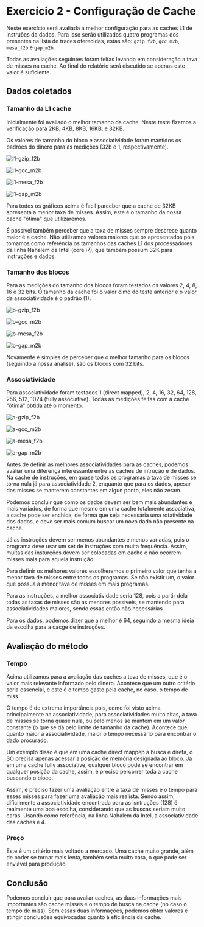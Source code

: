 # Exercício 2 - Configuração de Cache

Neste exercício será avaliada a melhor configuração para as caches L1 de instruões da dados. Para isso serão utilizados quatro programas dos presentes na lista de traces oferecidas, estas são: `gzip_f2b`, `gcc_m2b`, `mesa_f2b` e `gap_m2b`.

Todas as avaliações seguintes foram feitas levando em consideração a tava de misses na cache. Ao final do relatório será discutido se apenas este valor é suficiente.

## Dados coletados

### Tamanho da L1 cache

Inicialmente foi avaliado o melhor tamanho da cache. Neste teste fizemos a verificação para 2KB, 4KB, 8KB, 16KB, e 32KB.

Os valores de tamanho do bloco e associatividade foram mantidos os padrões do dinero para as medições (32b e 1, respectivamente).

![l1-gzip_f2b](graphs/l1-gzip_f2b.png)

![l1-gcc_m2b](graphs/l1-gcc_m2b.png)

![l1-mesa_f2b](graphs/l1-mesa_f2b.png)

![l1-gap_m2b](graphs/l1-gap_m2b.png)

Para todos os gráficos acima é facil parceber que a cache de 32KB apresenta a menor taxa de misses. Assim, este é o tamanho da nossa cache "ótima" que utilizaremos.

É possível também perceber que a taxa de misses sempre descrece quanto maior é a cache. Não utilizamos valores maiores que os apresentados pois tomamos como referência os tamanhos das caches L1 dos processadores da linha Nahalem da Intel (core i7), que também possum 32K para instruções e dados.

### Tamanho dos blocos

Para as medições do tamanho dos blocos foram testados os valores 2, 4, 8, 16 e 32 bits. O tamanho da cache foi o valor óimo do teste anterior e o valor da associatividade é o padrão (1).

![b-gzip_f2b](graphs/b-gzip_f2b.png)

![b-gcc_m2b](graphs/b-gcc_m2b.png)

![b-mesa_f2b](graphs/b-mesa_f2b.png)

![b-gap_m2b](graphs/b-gap_m2b.png)

Novamente é simples de perceber que o melhor tamanho para os blocos (seguindo a nossa análise), são os blocos com 32 bits.

### Associatividade

Para associatividade foram testados 1 (direct mapped), 2, 4, 16, 32, 64, 128, 256, 512, 1024 (fully associative). Todas as medições feitas com a cache "ótima" obtida até o momento.

![a-gzip_f2b](graphs/a-gzip_f2b.png)

![a-gcc_m2b](graphs/a-gcc_m2b.png)

![a-mesa_f2b](graphs/a-mesa_f2b.png)

![a-gap_m2b](graphs/a-gap_m2b.png)

Antes de definir as melhores associatividades para as caches, podemos avaliar uma diferença interessante entre as caches de intrução e de dados. Na cache de instruções, em quase todos os programas a tava de misses se torna nula já para associatividade 2, enquanto que para os dados, apesar dos misses se manterem constantes em algun ponto, eles não zeram.

Podemos concluir que como os dados devem ser bem mais abundantes e mais variados, de forma que mesmo em uma cache totalmente associativa, a cache pode ser enchida, de forma que seja necessária uma rotatividade dos dados, e deve ser mais comum buscar um novo dado não presente na cache.

Já as instruções devem ser menos abundantes e menos variadas, pois o programa deve usar um set de instruções com muita frequência. Assim, muitas das insturções devem ser colocadas em cache e não ocorrem misses mais para aquela instrução.

Para definir os melhores valores escolheremos o primeiro valor que tenha a menor tava de misses entre todos os programas. Se não existir um, o valor que possua a menor tava de misses em mais programas.

Para as instruções, a melhor associatividade seria 128, pois a partir dela todas as taxas de misses são as menores possíveis, se mantendo para associatividades maiores, sendo essas então não necessárias

Para os dados, podemos dizer que a melhor é 64, seguindo a mesma ideia da escolha para a cacge de instruções.

## Avaliação do método

### Tempo

Acima utilizamos para a avaliação das caches a tava de misses, que é o valor mais relevante informado pelo dinero. Acontece que um outro critério seria essencial, e este é o tempo gasto pela cache, no caso, o tempo de miss.

O tempo é de extrema importância pois, como foi visto acima, principalmente na associatividade, para associatividades muito altas, a tava de misses se torna quase nula, ou pelo menos se mantem em um valor constante (o que se dá pelo limite de tamanho da cache). Acontece que, quanto maior a associatividade, maior o tempo necessário para encontrar o dado procurado.

Um exemplo disso é que em uma cache direct mappep a busca é direta, o SO precisa apenas acessar a posição de memória designada ao bloco. Já em uma cache fully associative, qualquer bloco pode se encontrar em qualquer posição da cache, assim, é preciso percorrer toda a cache buscando o bloco.

Assim, é preciso fazer uma avaliação entre a taxa de misses e o tempo para esses misses para fazer uma avaliação mais realista. Sendo assim, dificilmente a associatividade encontrada para as isntruções (128) é realmente uma boa escolha, considerando que as buscas seriam muito caras. Usando como referência, na linha Nahalem da Intel, a associatividade das caches é 4.

### Preço

Este é um critério mais voltado a mercado. Uma cache muito grande, além de poder se tornar mais lenta, também seria muito cara, o que pode ser enviável para produção.

## Conclusão

Podemos concluir que para avaliar caches, as duas informações mais importantes são cache misses e o tempo de busca na cache (no caso o tempo de miss). Sem essas duas informações, podemos obter valores e atingir conclusões equivocadas quanto à eficiência da cache.
